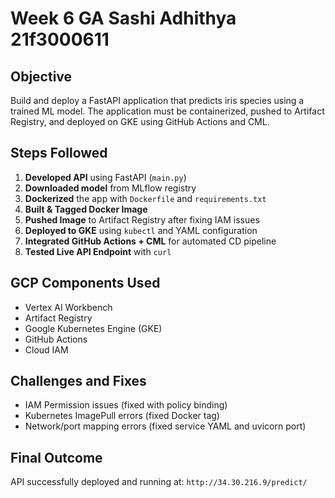 # Week 6 GA Sashi Adhithya 21f3000611

## Objective
Build and deploy a FastAPI application that predicts iris species using a trained ML model. The application must be containerized, pushed to Artifact Registry, and deployed on GKE using GitHub Actions and CML.

## Steps Followed
1. **Developed API** using FastAPI (`main.py`)
2. **Downloaded model** from MLflow registry
3. **Dockerized** the app with `Dockerfile` and `requirements.txt`
4. **Built & Tagged Docker Image**
5. **Pushed Image** to Artifact Registry after fixing IAM issues
6. **Deployed to GKE** using `kubectl` and YAML configuration
7. **Integrated GitHub Actions + CML** for automated CD pipeline
8. **Tested Live API Endpoint** with `curl`

## GCP Components Used
- Vertex AI Workbench
- Artifact Registry
- Google Kubernetes Engine (GKE)
- GitHub Actions
- Cloud IAM

## Challenges and Fixes
- IAM Permission issues (fixed with policy binding)
- Kubernetes ImagePull errors (fixed Docker tag)
- Network/port mapping errors (fixed service YAML and uvicorn port)

## Final Outcome
API successfully deployed and running at:
`http://34.30.216.9/predict/`
